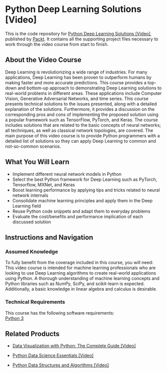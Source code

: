 # Python Deep Learning Solutions [Video]
This is the code repository for [Python Deep Learning Solutions [Video]](https://www.packtpub.com/big-data-and-business-intelligence/python-deep-learning-solutions-video?utm_source=github&utm_medium=repository&utm_campaign=9781789531602), published by [Packt](https://www.packtpub.com/?utm_source=github). It contains all the supporting project files necessary to work through the video course from start to finish.
## About the Video Course
Deep Learning is revolutionizing a wide range of industries. For many applications, Deep Learning has been proven to outperform humans by making faster and more accurate predictions. This course provides a top-down and bottom-up approach to demonstrating Deep Learning solutions to real-world problems in different areas. These applications include Computer Vision, Generative Adversarial Networks, and time series. This course presents technical solutions to the issues presented, along with a detailed explanation of the solutions. Furthermore, it provides a discussion on the corresponding pros and cons of implementing the proposed solution using a popular framework such as TensorFlow, PyTorch, and Keras. The course includes solutions that are related to the basic concepts of neural networks; all techniques, as well as classical network topologies, are covered. The main purpose of this video course is to provide Python programmers with a detailed list of solutions so they can apply Deep Learning to common and not-so-common scenarios.

<H2>What You Will Learn</H2>
<DIV class=book-info-will-learn-text>
<UL>
<LI>Implement different neural network models in Python 
<LI>Select the best Python framework for Deep Learning such as PyTorch, Tensorflow, MXNet, and Keras 
<LI>Boost learning performance by applying tips and tricks related to neural network internals&nbsp; 
<LI>Consolidate machine learning principles and apply them in the Deep Learning field 
<LI>Reuse Python code snippets and adapt them to everyday problems 
<LI>Evaluate the cost/benefits and performance implication of each discussed solution </LI></UL></DIV>

## Instructions and Navigation
### Assumed Knowledge
To fully benefit from the coverage included in this course, you will need:<br/>
This video course is intended for machine learning professionals who are looking to use Deep Learning algorithms to create real-world applications using Python. A thorough understanding of machine learning concepts and Python libraries such as NumPy, SciPy, and scikit-learn is expected. Additionally, a basic knowledge in linear algebra and calculus is desirable.
### Technical Requirements
This course has the following software requirements:<br/>
[Python 3](https://www.python.org/downloads/)

## Related Products
* [Data Visualization with Python: The Complete Guide [Video]](https://www.packtpub.com/application-development/data-visualization-python-complete-guide-video?utm_source=github&utm_medium=repository&utm_campaign=9781789536959)

* [Python Data Science Essentials [Video]](https://www.packtpub.com/big-data-and-business-intelligence/python-data-science-essentials-video?utm_source=github&utm_medium=repository&utm_campaign=9781789538526)

* [Python Data Structures and Algorithms [Video]](https://www.packtpub.com/application-development/python-data-structures-and-algorithms-video?utm_source=github&utm_medium=repository&utm_campaign=9781788622066)


